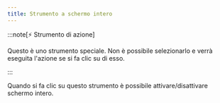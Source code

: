 ```yaml
---
title: Strumento a schermo intero
---
```


:::note[⚡ Strumento di azione]

Questo è uno strumento speciale.
Non è possibile selezionarlo e verrà eseguita l'azione se si fa clic su di esso.

:::

Quando si fa clic su questo strumento è possibile attivare/disattivare schermo intero.
